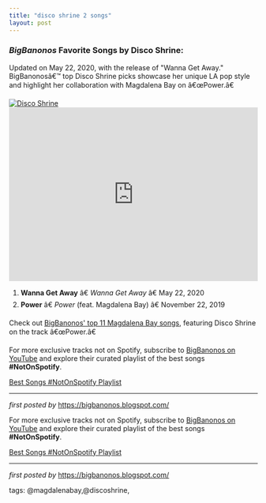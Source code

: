 ```yaml
---
title: "disco shrine 2 songs"
layout: post
---
```

<h3><em>BigBanonos</em> Favorite Songs by Disco Shrine:</h3> <p>Updated on May 22, 2020, with the release of "Wanna Get Away." BigBanonosâ€™ top Disco Shrine picks showcase her unique LA pop style and highlight her collaboration with Magdalena Bay on â€œPower.â€</p> <!--Image-->
<div class="separator"> <a href="https://thenewnine.com/wp-content/uploads/sites/7/2023/10/IMG_6009-1920x1271.jpg" > <img alt="Disco Shrine" src="https://thenewnine.com/wp-content/uploads/sites/7/2023/10/IMG_6009-1920x1271.jpg" /> </a>
</div> <!--Spotify Playlist Embed-->
<iframe allow="autoplay; clipboard-write; encrypted-media; fullscreen; picture-in-picture" allowfullscreen="" frameborder="0" height="352" loading="lazy" src="https://open.spotify.com/embed/playlist/7rQYGpdpDCNfs9uCgMulvC?utm_source=generator" width="100%"></iframe> <!--Song Listings-->
<ol> <li><strong>Wanna Get Away</strong> â€ <em>Wanna Get Away</em> â€ May 22, 2020</li> <li><strong>Power</strong> â€ <em>Power</em> (feat. Magdalena Bay) â€ November 22, 2019</li>
</ol> <!--Reference to Magdalena Bay feature-->
<p>Check out <a href="https://bigbanonos.blogspot.com/2019/04/magdalena-bay.html" target="_blank">BigBanonos' top 11 Magdalena Bay songs</a>, featuring Disco Shrine on the track â€œPower.â€</p> <!--Subscribe and Playlist Links-->
<div> <p>For more exclusive tracks not on Spotify, subscribe to <a href="https://www.youtube.com/@BigBanonos" target="_blank">BigBanonos on YouTube</a> and explore their curated playlist of the best songs <strong>#NotOnSpotify</strong>.</p> <p><a href="https://www.youtube.com/playlist?list=PLtuNtuTatqI0kFahUCbtbfenC_ET5O_tr" target="_blank">Best Songs #NotOnSpotify Playlist</a></p></div> <hr /> <p><em>first posted by</em> <a href="https://bigbanonos.blogspot.com/" rel="noopener" target="_new">https://bigbanonos.blogspot.com/</a></p>


<!--Subscribe and Playlist Links-->
<div>
    <p>For more exclusive tracks not on Spotify, subscribe to <a href="https://www.youtube.com/@BigBanonos" target="_blank">BigBanonos on YouTube</a> and explore their curated playlist of the best songs <strong>#NotOnSpotify</strong>.</p>
    <p><a href="https://www.youtube.com/playlist?list=PLtuNtuTatqI0kFahUCbtbfenC_ET5O_tr" target="_blank">Best Songs #NotOnSpotify Playlist<br /></a></p></div>

<hr />

<p><em>first posted by</em> <a href="https://bigbanonos.blogspot.com/" rel="noopener" target="_new">https://bigbanonos.blogspot.com/</a></p>

<p>tags: @magdalenabay,@discoshrine,</p>

